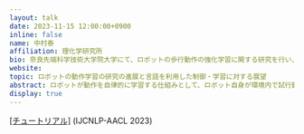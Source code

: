 ```yaml
---
layout: talk
date: 2023-11-15 12:00:00+0900
inline: false
name: 中村泰
affiliation: 理化学研究所
bio: 奈良先端科学技術大学院大学にて、ロボットの歩行動作の強化学習に関する研究を行い、2004年同大学博士後期課程修了。同大研究員を経て、2006年より大阪大学 (石黒研究室) においてロボットの動作学習やヒューマンロボットインタラクションの研究などに従事。2020年8月より理化学研究所ガーディアンロボットプロジェクト動作学習研究チームにチームリーダーとして勤務。
website: 
topic: ロボットの動作学習の研究の進展と言語を利用した制御・学習に対する展望
abstract: ロボットが動作を自律的に学習する仕組みとして、ロボット自身が環境内で試行錯誤することによって方策を学習する強化学習が研究されてきました。近年、自然言語を用いたロボットへの指示や大規模言語モデルを用いた動作計画など、従来のロボティクスの枠組みからの拡がりを見せています。ロボットの動作学習の研究についての概観を述べたうえで、今後の展開について議論します。基本的に IJCNLP-AACL 2023 のチュートリアルで発表した Language and Robotics で紹介したものです。
display: true
---
```

[[チュートリアル]](http://www.ijcnlp-aacl2023.org/) (IJCNLP-AACL 2023)
